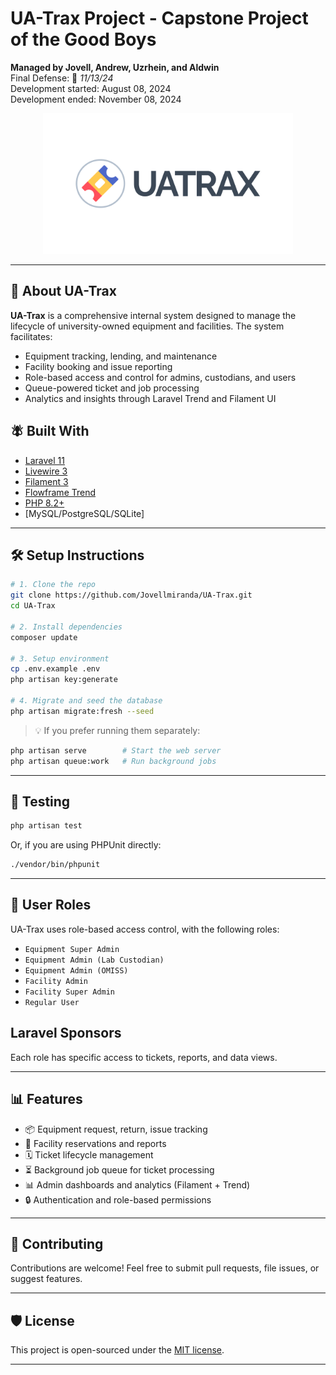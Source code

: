 # UA-Trax Project - Capstone Project of the Good Boys
**Managed by Jovell, Andrew, Uzrhein, and Aldwin**  
Final Defense: 📅 *11/13/24*  
Development started: August 08, 2024  
Development ended: November 08, 2024

<p align="center">
  <img src="public/images/UATRAX-logo-wordmark-light-transparents.png" width="400" alt="UA-Trax Logo">
</p>

---

## 🚀 About UA-Trax

**UA-Trax** is a comprehensive internal system designed to manage the lifecycle of university-owned equipment and facilities. The system facilitates:

* Equipment tracking, lending, and maintenance
* Facility booking and issue reporting
* Role-based access and control for admins, custodians, and users
* Queue-powered ticket and job processing
* Analytics and insights through Laravel Trend and Filament UI

## 🪰 Built With

* [Laravel 11](https://laravel.com)
* [Livewire 3](https://livewire.laravel.com)
* [Filament 3](https://filamentphp.com)
* [Flowframe Trend](https://github.com/flowframe/laravel-trend)
* [PHP 8.2+](https://www.php.net/)
* \[MySQL/PostgreSQL/SQLite]

---

## 🛠️ Setup Instructions

```bash
# 1. Clone the repo
git clone https://github.com/Jovellmiranda/UA-Trax.git
cd UA-Trax

# 2. Install dependencies
composer update

# 3. Setup environment
cp .env.example .env
php artisan key:generate

# 4. Migrate and seed the database
php artisan migrate:fresh --seed

```

> 💡 If you prefer running them separately:

```bash
php artisan serve        # Start the web server
php artisan queue:work   # Run background jobs
```

---

## 🥪 Testing

```bash
php artisan test
```

Or, if you are using PHPUnit directly:

```bash
./vendor/bin/phpunit
```

---
## 🔐 User Roles

UA-Trax uses role-based access control, with the following roles:

* `Equipment Super Admin`
* `Equipment Admin (Lab Custodian)`
* `Equipment Admin (OMISS)`
* `Facility Admin`
* `Facility Super Admin`
* `Regular User`

## Laravel Sponsors

Each role has specific access to tickets, reports, and data views.

---

## 📊 Features

* 📦 Equipment request, return, issue tracking
* 🏢 Facility reservations and reports
* 🗓️ Ticket lifecycle management
* ⏳ Background job queue for ticket processing
* 📊 Admin dashboards and analytics (Filament + Trend)
* 🔒 Authentication and role-based permissions

---

## 🤝 Contributing

Contributions are welcome! Feel free to submit pull requests, file issues, or suggest features.

---

## 🛡 License

This project is open-sourced under the [MIT license](https://opensource.org/licenses/MIT).

---